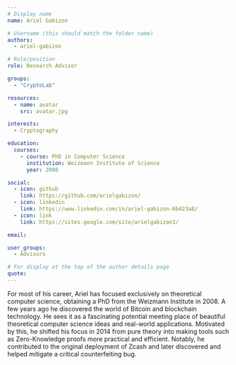 ```yaml
---
# Display name
name: Ariel Gabizon

# Username (this should match the folder name)
authors:
  - ariel-gabizon

# Role/position
role: Research Advisor

groups:
  - "CryptoLab"

resources:
  - name: avatar
    src: avatar.jpg

interests:
  - Cryptography

education:
  courses:
    - course: PhD in Computer Science
      institution: Weizmann Institute of Science
      year: 2008

social:
  - icon: github
    link: https://github.com/arielgabizon/
  - icon: linkedin
    link: https://www.linkedin.com/in/ariel-gabizon-6b423a8/
  - icon: link
    link: https://sites.google.com/site/arielgabizon1/

email:

user_groups:
  - Advisors

# For display at the top of the author details page
quote:
---
```

For most of his career, Ariel has focused exclusively on theoretical computer science, obtaining a PhD from the Weizmann Institute in 2008. A few years ago he discovered the world of Bitcoin and blockchain technology. He sees it as a fascinating potential meeting place of beautiful theoretical computer science ideas and real-world applications. Motivated by this, he shifted his focus in 2014 from pure theory into making tools such as Zero-Knowledge proofs more practical and efficient. Notably, he contributed to the original deployment of Zcash and later discovered and helped mitigate a critical counterfeiting bug.
